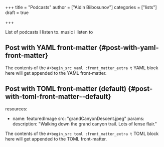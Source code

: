 +++
title = "Podcasts"
author = ["Aidin Biibosunov"]
categories = ["lists"]
draft = true

+++

List of podcasts I listen to.
music i listen to


## Post with YAML front-matter {#post-with-yaml-front-matter}

The contents of the `#+begin_src yaml :front_matter_extra t` YAML
block here will get appended to the YAML front-matter.


## Post with TOML front-matter (default) {#post-with-toml-front-matter--default}

resources:

-   name: featuredImage
    src: "grandCanyonDescent.jpeg"
    params:
      description: "Walking down the grand canyon trail.  Lots of lense flair."

The contents of the `#+begin_src toml :front_matter_extra t` TOML
block here will get appended to the TOML front-matter.
